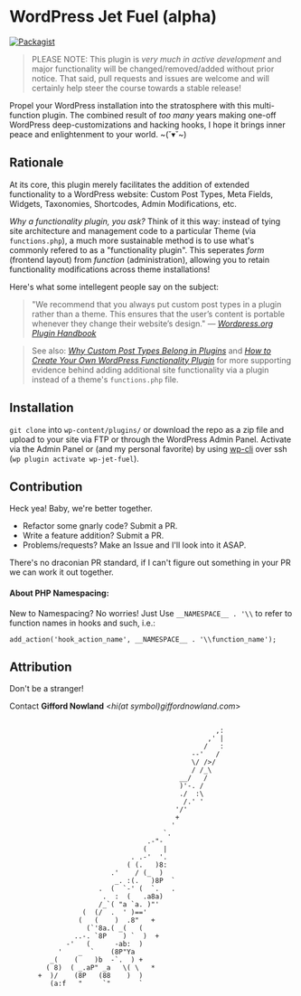 # WordPress Jet Fuel (alpha) #
[![Packagist](https://img.shields.io/packagist/v/gnowland/wp-jet-fuel.svg?style=flat-square)](https://packagist.org/packages/gnowland/wp-jet-fuel)

> PLEASE NOTE: This plugin is _very much in active development_ and major functionality will be changed/removed/added without prior notice. That said, pull requests and issues are welcome and will certainly help steer the course towards a stable release!

Propel your WordPress installation into the stratosphere with this multi-function plugin. The combined result of *too many* years making one-off WordPress deep-customizations and hacking hooks, I hope it brings inner peace and enlightenment to your world. ~(˘▾˘~)

## Rationale ##
At its core, this plugin merely facilitates the addition of extended functionality to a WordPress website: Custom Post Types, Meta Fields, Widgets, Taxonomies, Shortcodes, Admin Modifications, etc.

*Why a functionality plugin, you ask?* Think of it this way: instead of tying site architecture and management code to a particular Theme (via `functions.php`), a much more sustainable method is to use what's commonly refered to as a "functionality plugin". This seperates *form* (frontend layout) from *function* (administration), allowing you to retain functionality modifications across theme installations!

Here's what some intellegent people say on the subject:
> "We recommend that you always put custom post types in a plugin rather than a theme. This ensures that the user’s content is portable whenever they change their website’s design." &mdash; _[Wordpress.org Plugin Handbook](https://developer.wordpress.org/plugins/custom-post-types-and-taxonomies/registering-custom-post-types/)_

> See also: _[Why Custom Post Types Belong in Plugins](http://justintadlock.com/archives/2013/09/14/why-custom-post-types-belong-in-plugins)_ and _[How to Create Your Own WordPress Functionality Plugin](http://wpcandy.com/teaches/how-to-create-a-functionality-plugin)_ for more supporting evidence behind adding additional site functionality via a plugin instead of a theme's `functions.php` file.

## Installation ##

`git clone` into `wp-content/plugins/` or download the repo as a zip file and upload to your site via FTP or through the WordPress Admin Panel. Activate via the Admin Panel or (and my personal favorite) by using [wp-cli](http://wp-cli.org/) over ssh (`wp plugin activate wp-jet-fuel`).

## Contribution ##

Heck yea! Baby, we're better together.
- Refactor some gnarly code? Submit a PR.
- Write a feature addition? Submit a PR.
- Problems/requests? Make an Issue and I'll look into it ASAP.

There's no draconian PR standard, if I can't figure out something in your PR we can work it out together.

#### About PHP Namespacing:

New to Namespacing? No worries! Just Use `__NAMESPACE__ . '\\` to refer to function names in hooks and such, i.e.:

    add_action('hook_action_name', __NAMESPACE__ . '\\function_name');

## Attribution ##

Don't be a stranger!

Contact **Gifford Nowland** <*hi(at symbol)giffordnowland.com*>


```

                                                   ,:
                                                 ,' |
                                                /   :
                                             --'   /
                                             \/ />/
                                             / /_\
                                          __/   /
                                          )'-. /
                                          ./  :\
                                           /.' '
                                         '/'
                                         +
                                        '
                                      `.
                                  .-"-
                                 (    |
                              . .-'  '.
                             ( (.   )8:
                         .'    / (_  )
                          _. :(.   )8P  `
                      .  (  `-' (  `.   .
                       .  :  (   .a8a)
                      /_`( "a `a. )"'
                  (  (/  .  ' )=='
                 (   (    )  .8"   +
                   (`'8a.( _(   (
                ..-. `8P    ) `  )  +
              -'   (      -ab:  )
            '    _  `    (8P"Ya
          _(    (    )b  -`.  ) +
         ( 8)  ( _.aP" _a   \( \   *
       +  )/    (8P   (88    )  )
          (a:f   "     `"       `


```
